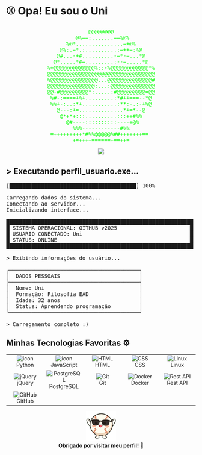 # ⚾ Opa! Eu sou o Uni

<div align="center">
<pre style="color: #00FF00;">
              @@@@@@@@              
          @%==:.......==%@%         
       %@*...............=+@%       
     @%:.=*.:..........:=++=:%@     
    @#...-+#..........-=*-=...*@    
   @*.....*#=.........:--=.....*@   
 %+@@@@@@@@@@@@@%::-%@@@@@@@@@@@@*% 
 @@@@@@@@@@@@@@@@@@@@@@@@@@@@@@@@@@ 
 %@@@@@@@@@@@@@@@...@@@@@@@@@@@@@@# 
 @@@@@@@@@@@@@@@:...:@@@@@@@@@@@@@@ 
 @@-#@@@@@@@@@*:.....:#@@@@@@@@@=@@ 
  %#-:====+%+.........:*#++===--*@  
  %%+-:..:*+...........:**:-.:-+%@  
    @---:+=..............*+=*--@    
     @*+*+:::..........:::++#%%     
       @#----::::::::::----+@%      
         %%%------------#%%         
  =+++++++++*#%%@@@@@%##+++++++==   
         +=++++======+==++=         
</pre>
</div>

<div align="center">

<a href="https://www.instagram.com/univium_/">
  <img height="50" src="https://user-images.githubusercontent.com/46517096/166974368-9798f39f-1f46-499c-b14e-81f0a3f83a06.png"/>
</a>

</div>

## > Executando perfil_usuario.exe...

<pre>
[████████████████████████████████████████] 100%

Carregando dados do sistema...
Conectando ao servidor...
Inicializando interface...

███████████████████████████████████████████████████████████
█ SISTEMA OPERACIONAL: GITHUB v2025                       █
█ USUARIO CONECTADO: Uni                                  █
█ STATUS: ONLINE                                          █
███████████████████████████████████████████████████████████

> Exibindo informações do usuário...

┌─────────────────────────────────────────┐
│  DADOS PESSOAIS                         │
├─────────────────────────────────────────┤
│  Nome: Uni                              │
│  Formação: Filosofia EAD                │
│  Idade: 32 anos                         │
│  Status: Aprendendo programação         │
└─────────────────────────────────────────┘
  
> Carregamento completo :)
</pre>

## Minhas Tecnologias Favoritas ⚙️
<div align="center">
<table>
  <tr>
    <td align="center" width="96">
        <img src="https://techstack-generator.vercel.app/python-icon.svg" alt="icon" width="65" height="65" />
      <br>Python
    </td>
    <td align="center" width="96">
        <img src="https://techstack-generator.vercel.app/js-icon.svg" alt="icon" width="65" height="65" />
      <br>JavaScript
    </td>
    <td align="center" width="96">
        <img src="https://skillicons.dev/icons?i=html" width="48" height="48" alt="HTML" />
      <br>HTML
    </td>
    <td align="center" width="96">
        <img src="https://skillicons.dev/icons?i=css" width="48" height="48" alt="CSS" />
      <br>CSS
    </td>
    <td align="center" width="96">
        <img src="https://skillicons.dev/icons?i=linux" width="48" height="48" alt="Linux" />
      <br>Linux
    </td>
  </tr>
  <tr>
    <td align="center" width="96">
        <img src="https://skillicons.dev/icons?i=jquery" width="48" height="48" alt="jQuery" />
      <br>jQuery
    </td>
    <td align="center" width="96">
        <img src="https://skillicons.dev/icons?i=postgres" width="48" height="48" alt="PostgreSQL" />
      <br>PostgreSQL
    </td>
    <td align="center" width="96">
        <img src="https://skillicons.dev/icons?i=git" width="48" height="48" alt="Git" />
      <br>Git
    </td>
    <td align="center" width="96">
        <img src="https://techstack-generator.vercel.app/docker-icon.svg" width="65" height="65" alt="Docker" />
      <br>Docker
    </td>
    <td align="center" width="96">
        <img src="https://techstack-generator.vercel.app/restapi-icon.svg" width="65" height="65" alt="Rest API" />
      <br>Rest API
    </td>
  </tr>
  <tr>
    <td align="center" width="96">
        <img src="https://techstack-generator.vercel.app/github-icon.svg" width="65" height="65" alt="GitHub" />
      <br>GitHub
    </td>
    <td align="center" width="96">
    </td>
    <td align="center" width="96">
    </td>
    <td align="center" width="96">
    </td>
    <td align="center" width="96">
    </td>
  </tr>
</table>
</div>

<div align="center">
  <img src="https://raw.githubusercontent.com/univium-me/univium-me/refs/heads/main/uni.gif" alt="Uni Character" width="80"/>
</div>
<div align="center">
<strong>Obrigado por visitar meu perfil! 🚀
